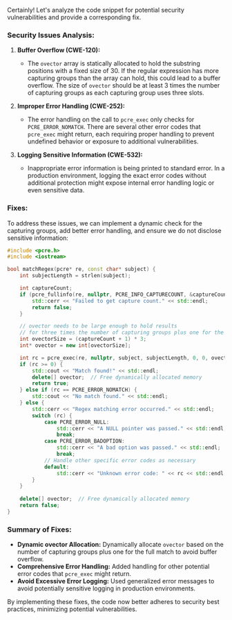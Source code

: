 Certainly! Let's analyze the code snippet for potential security vulnerabilities and provide a corresponding fix.

### Security Issues Analysis:

1. **Buffer Overflow (CWE-120):** 
   - The `ovector` array is statically allocated to hold the substring positions with a fixed size of 30. If the regular expression has more capturing groups than the array can hold, this could lead to a buffer overflow. The size of `ovector` should be at least 3 times the number of capturing groups as each capturing group uses three slots.

2. **Improper Error Handling (CWE-252):**
   - The error handling on the call to `pcre_exec` only checks for `PCRE_ERROR_NOMATCH`. There are several other error codes that `pcre_exec` might return, each requiring proper handling to prevent undefined behavior or exposure to additional vulnerabilities.

3. **Logging Sensitive Information (CWE-532):**
   - Inappropriate error information is being printed to standard error. In a production environment, logging the exact error codes without additional protection might expose internal error handling logic or even sensitive data.

### Fixes:

To address these issues, we can implement a dynamic check for the capturing groups, add better error handling, and ensure we do not disclose sensitive information:

```cpp
#include <pcre.h>
#include <iostream>

bool matchRegex(pcre* re, const char* subject) {
    int subjectLength = strlen(subject);

    int captureCount; 
    if (pcre_fullinfo(re, nullptr, PCRE_INFO_CAPTURECOUNT, &captureCount) != 0) {
        std::cerr << "Failed to get capture count." << std::endl;
        return false;
    }

    // ovector needs to be large enough to hold results
    // for three times the number of capturing groups plus one for the full match
    int ovectorSize = (captureCount + 1) * 3;
    int* ovector = new int[ovectorSize];

    int rc = pcre_exec(re, nullptr, subject, subjectLength, 0, 0, ovector, ovectorSize);
    if (rc >= 0) {
        std::cout << "Match found!" << std::endl;
        delete[] ovector;  // Free dynamically allocated memory
        return true;
    } else if (rc == PCRE_ERROR_NOMATCH) {
        std::cout << "No match found." << std::endl;
    } else {
        std::cerr << "Regex matching error occurred." << std::endl;
        switch (rc) {
            case PCRE_ERROR_NULL:
                std::cerr << "A NULL pointer was passed." << std::endl;
                break;
            case PCRE_ERROR_BADOPTION:
                std::cerr << "A bad option was passed." << std::endl;
                break;
            // Handle other specific error codes as necessary
            default:
                std::cerr << "Unknown error code: " << rc << std::endl;
        }
    }
    
    delete[] ovector;  // Free dynamically allocated memory
    return false;
}
```

### Summary of Fixes:
- **Dynamic ovector Allocation:** Dynamically allocate `ovector` based on the number of capturing groups plus one for the full match to avoid buffer overflow.
- **Comprehensive Error Handling:** Added handling for other potential error codes that `pcre_exec` might return.
- **Avoid Excessive Error Logging:** Used generalized error messages to avoid potentially sensitive logging in production environments.

By implementing these fixes, the code now better adheres to security best practices, minimizing potential vulnerabilities.